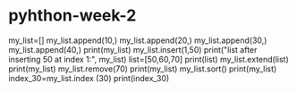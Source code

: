 # pyhthon-week-2
my_list=[]
my_list.append(10,)
my_list.append(20,)
my_list.append(30,)
my_list.append(40,)
print(my_list)
my_list.insert(1,50)
print("list after inserting 50 at index 1:", my_list)
list=[50,60,70]
print(list)
my_list.extend(list)
print(my_list)
my_list.remove(70)
print(my_list)
my_list.sort()
print(my_list)
index_30=my_list.index (30)
print(index_30)
